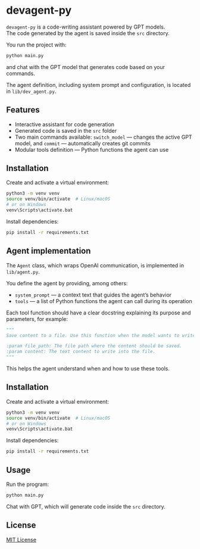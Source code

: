 # devagent-py

`devagent-py` is a code-writing assistant powered by GPT models.  
The code generated by the agent is saved inside the `src` directory.

You run the project with:

```bash
python main.py
```

and chat with the GPT model that generates code based on your commands.

The agent definition, including system prompt and configuration, is located in `lib/dev_agent.py`.

## Features

- Interactive assistant for code generation  
- Generated code is saved in the `src` folder  
- Two main commands available: `switch_model` — changes the active GPT model, and `commit` — automatically creates git commits  
- Modular tools definition — Python functions the agent can use  

## Installation

Create and activate a virtual environment:

~~~bash
python3 -m venv venv
source venv/bin/activate  # Linux/macOS
# or on Windows
venv\Scripts\activate.bat
~~~

Install dependencies:

~~~bash
pip install -r requirements.txt
~~~

## Agent implementation

The `Agent` class, which wraps OpenAI communication, is implemented in `lib/agent.py`.

You define the agent by providing, among others:

- `system_prompt` — a context text that guides the agent’s behavior  
- `tools` — a list of Python functions the agent can call during its operation  

Each tool function should have a clear docstring explaining its purpose and parameters, for example:

```python
"""
Save content to a file. Use this function when the model wants to write text to a file.

:param file_path: The file path where the content should be saved.
:param content: The text content to write into the file.
"""
```

This helps the agent understand when and how to use these tools.

## Installation

Create and activate a virtual environment:

```bash
python3 -m venv venv
source venv/bin/activate  # Linux/macOS
# or on Windows
venv\Scripts\activate.bat
```

Install dependencies:

```bash
pip install -r requirements.txt
```

## Usage

Run the program:

```bash
python main.py
```

Chat with GPT, which will generate code inside the `src` directory.

## License

[MIT License](LICENSE)

